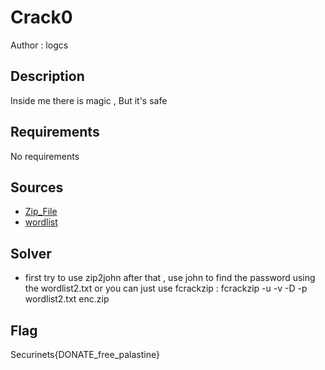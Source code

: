 # Crack0
Author : logcs
## Description
Inside me there is magic , But it's safe

## Requirements
No requirements

## Sources
- [Zip_File](./challenge/chall.zip)
- [wordlist](./challenge/wordlist.txt)

## Solver
- first try to use zip2john after that , use john to find the password using the wordlist2.txt or you can just use fcrackzip : fcrackzip -u -v -D -p wordlist2.txt enc.zip 

## Flag
Securinets{DONATE_free_palastine} 




